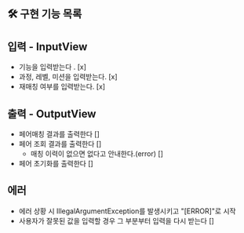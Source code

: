 ## 🛠 구현 기능 목록

## 입력 - InputView
- 기능을 입력받는다 . [x]
- 과정, 레벨, 미션을 입력받는다. [x]
- 재매칭 여부를 입력받는다. [x]

## 출력 - OutputView
- 페어매칭 결과를 출력한다 []
- 페어 조회 결과를 출력한다 []
  - 매칭 이력이 없으면 없다고 안내한다.(error) []
- 페어 초기화를 출력한다 []

## 에러
- 에러 상황 시 IllegalArgumentException를 발생시키고 "[ERROR]"로 시작
- 사용자가 잘못된 값을 입력할 경우 그 부분부터 입력을 다시 받는다 []